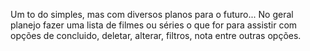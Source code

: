 Um to do simples, mas com diversos planos para o futuro... 
No geral planejo fazer uma lista de filmes ou séries o que for
para assistir com opções de concluido, deletar, alterar, filtros, nota entre outras opções.
